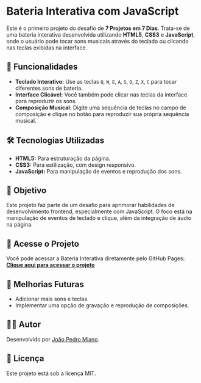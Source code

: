 # Bateria Interativa com JavaScript

Este é o primeiro projeto do desafio de **7 Projetos em 7 Dias**. Trata-se de uma bateria interativa desenvolvida utilizando **HTML5**, **CSS3** e **JavaScript**, onde o usuário pode tocar sons musicais através do teclado ou clicando nas teclas exibidas na interface.

## 🚀 Funcionalidades

- **Teclado Interativo:** Use as teclas `Q`, `W`, `E`, `A`, `S`, `D`, `Z`, `X`, `C` para tocar diferentes sons de bateria.
- **Interface Clicável:** Você também pode clicar nas teclas da interface para reproduzir os sons.
- **Composição Musical:** Digite uma sequência de teclas no campo de composição e clique no botão para reproduzir sua própria sequência musical.

## 🛠️ Tecnologias Utilizadas

- **HTML5:** Para estruturação da página.
- **CSS3:** Para estilização, com design responsivo.
- **JavaScript:** Para manipulação de eventos e reprodução dos sons.

## 🎯 Objetivo

Este projeto faz parte de um desafio para aprimorar habilidades de desenvolvimento frontend, especialmente com JavaScript. O foco está na manipulação de eventos de teclado e clique, além da integração de áudio na página.

## 📂 Acesse o Projeto

Você pode acessar a Bateria Interativa diretamente pelo GitHub Pages:
[**Clique aqui para acessar o projeto**](https://joaomiano.github.io/bateriaJS/)

## 🔧 Melhorias Futuras

- Adicionar mais sons e teclas.
- Implementar uma opção de gravação e reprodução de composições.

## 👨‍💻 Autor

Desenvolvido por [João Pedro Miano](https://www.linkedin.com/in/joao-miano/).

## 📝 Licença

Este projeto está sob a licença MIT.
